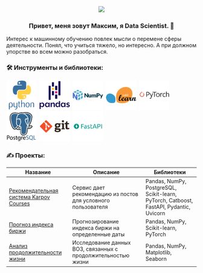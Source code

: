 <div id="header" align="center">
<img src="https://i.giphy.com/media/v1.Y2lkPTc5MGI3NjExM2FiZTM5dDAwaG4wOWJnMHFhcm41YnU1ZGZpdXI3N2RxdnhqOHVhdyZlcD12MV9pbnRlcm5hbF9naWZfYnlfaWQmY3Q9Zw/AhjXalGPAfJg4/giphy.gif" width="400"/>
</div>

### <p align="center">Привет, меня зовут Максим, я Data Scientist. 👋</p>

</div>
Интерес к машинному обучению повлек мысли о перемене сферы деятельности. Понял, что учиться тяжело, но интересно. А при должном упорстве во всем можно разобраться.

###  🛠️ Инструменты и библиотеки:
<div>
  <img src="https://github.com/devicons/devicon/blob/master/icons/python/python-original-wordmark.svg" title="python" alt="python" width="80" height="80"/>&nbsp;
  <img src="https://github.com/devicons/devicon/blob/master/icons/pandas/pandas-original-wordmark.svg" title="python" alt="python" width="80" height="80"/>&nbsp;
  <img src="https://github.com/devicons/devicon/blob/master/icons/numpy/numpy-original-wordmark.svg" title="python" alt="python" width="80" height="80"/>&nbsp;
  <img src="https://github.com/devicons/devicon/blob/master/icons/scikitlearn/scikitlearn-original.svg" title="python" alt="python" width="80" height="80"/>&nbsp;
  <img src="https://github.com/devicons/devicon/blob/master/icons/pytorch/pytorch-original-wordmark.svg" title="python" alt="python" width="80" height="80"/>&nbsp;
  <img src="https://github.com/devicons/devicon/blob/master/icons/postgresql/postgresql-original-wordmark.svg" title="python" alt="python" width="80" height="80"/>&nbsp;
  <img src="https://github.com/devicons/devicon/blob/master/icons/git/git-original-wordmark.svg" title="python" alt="python" width="80" height="80"/>&nbsp;
  <img src="https://github.com/devicons/devicon/blob/master/icons/fastapi/fastapi-original-wordmark.svg" title="python" alt="python" width="80" height="80"/>
</div>

### :writing_hand: Проекты:
  | Название |   Описание           |      Библиотеки         |
  |-----------|---------------------|-------------|
  | [Рекомендательная система Karpov Courses](https://github.com/MaximeUglov/Recommendation-system-Karpov-Courses) | Сервис дает рекомендацию из постов для условного пользователя | Pandas, NumPy, PostgreSQL, Scikit-learn, PyTorch, Catboost, FastAPI, Pydantic, Uvicorn|
  | [Прогноз индекса биржи](https://github.com/MaximeUglov/Stock-market-prediction) | Прогнозирование индекса биржи на определенные даты | Pandas, NumPy, Scikit-learn, PyTorch|
  | [Анализ продолжительности жизни](https://github.com/MaximeUglov/Life-expectancy-WHO) | Исследование данных ВОЗ, связанных с продолжительностью жизни | Pandas, NumPy, Matplotlib, Seaborn |
  

<!--
**MaximeUglov/MaximeUglov** is a ✨ _special_ ✨ repository because its `README.md` (this file) appears on your GitHub profile.

Here are some ideas to get you started:

- 🔭 I’m currently working on ...
- 🌱 I’m currently learning ...
- 👯 I’m looking to collaborate on ...
- 🤔 I’m looking for help with ...
- 💬 Ask me about ...
- 📫 How to reach me: ...
- 😄 Pronouns: ...
- ⚡ Fun fact: ...
-->
